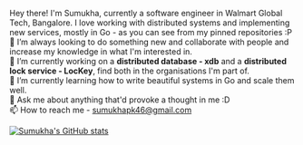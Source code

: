 Hey there!
I'm Sumukha, currently a software engineer in Walmart Global Tech, Bangalore. I love working with distributed systems and implementing new services, mostly in Go - as you can see from my pinned repositories :P  
👯 I’m always looking to do something new and collaborate with people and increase my knowledge in what I'm interested in.  
🔭 I’m currently working on a **distributed database - xdb** and a **distributed lock service - LocKey**, find both in the organisations I'm part of.  
🌱 I’m currently learning how to write beautiful systems in Go and scale them well.  
💬 Ask me about anything that'd provoke a thought in me :D  
📫 How to reach me - sumukhapk46@gmail.com

[![Sumukha's GitHub stats](https://github-readme-stats.vercel.app/api?username=SUMUKHA-PK)](https://github.com/SUMUKHA-PK)

<!--
**SUMUKHA-PK/SUMUKHA-PK** is a ✨ _special_ ✨ repository because its `README.md` (this file) appears on your GitHub profile.

Here are some ideas to get you started:

- 🔭 I’m currently working on ...
- 🌱 I’m currently learning ...
- 👯 I’m looking to collaborate on ...
- 🤔 I’m looking for help with ...
- 💬 Ask me about ...
- 📫 How to reach me: ...
- 😄 Pronouns: ...
- ⚡ Fun fact: ...
-->
